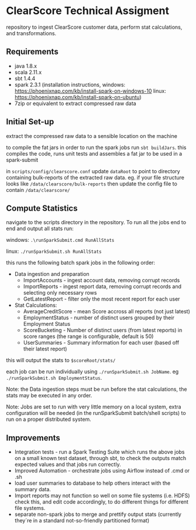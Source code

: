 # ClearScore Technical Assigment

repository to ingest ClearScore customer data, perform stat calculations,
and transformations.

## Requirements

* java 1.8.x
* scala 2.11.x
* sbt 1.4.4
* spark 2.3.1 (installation instructions, windows: https://phoenixnap.com/kb/install-spark-on-windows-10 linux: https://phoenixnap.com/kb/install-spark-on-ubuntu)
* 7zip or equivalent to extract compressed raw data

## Initial Set-up
extract the compressed raw data to a sensible location on the machine

to compile the fat jars in order to run the spark jobs run `sbt buildJars`. this compiles the code, runs unit tests and assembles a fat jar to be used in a spark-submit

in `scripts/config/clearscore.conf` update `dataRoot` to point to directory containing bulk-reports of the extracted raw data.
eg. if your file structure looks like `/data/clearscore/bulk-reports` then update the config file to contain
`/data/clearscore/`

## Compute Statistics

navigate to the scripts directory in the repository. To run all the jobs end to end and output all stats run:

windows:
`.\runSparkSubmit.cmd RunAllStats`

linux: 
`./runSparkSubmit.sh RunAllStats`

this runs the following batch spark jobs in the following order:

* Data ingestion and preparation
    * ImportAccounts - ingest account data, removing corrupt records
    * ImportReports - ingest report data, removing corrupt records and selecting only necessary rows
    * GetLatestReport - filter only the most recent report for each user
* Stat Calculations:
    * AverageCreditScore - mean Score accross all reports (not just latest)
    * EmploymentStatus - number of distinct users grouped by their Employment Status
    * ScoreBucketing - Number of distinct users (from latest reports) in score ranges (the range is configurable, default is 50)
    * UserSummaries - Summary information for each user (based off their latest report)
    
this will output the stats to `$scoreRoot/stats/`

each job can be run individually using `./runSparkSubmit.sh JobName`. eg `./runSparkSubmit.sh EmploymentStatus`.

Note: the Data ingestion steps must be run before the stat calculations, the stats may be executed in any order.

Note: Jobs are set to run with very little memory on a local system, extra configuration will be needed (in the runSparkSubmit batch/shell scripts)
to run on a proper distributed system.

## Improvements

* Integration tests - run a Spark Testing Suite which runs the above jobs on a small known test dataset, through sbt, to check the outputs match expected values and that jobs run correctly.
* Improved Automation - orchestrate jobs using Airflow instead of .cmd or .sh
* load user summaries to database to help others interact with the summary data.
* Import reports may not function so well on some file systems (i.e. HDFS) check this, and edit code accordingly, to do different things for different file systems.
* separate non-spark jobs to merge and prettify output stats (currently they´re in a standard not-so-friendly partitioned format)
